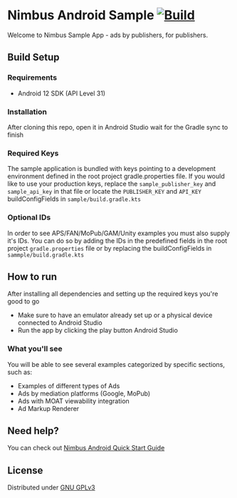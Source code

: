 # Nimbus Android Sample [![Build](https://github.com/timehop/nimbus-android-sample/actions/workflows/build.yml/badge.svg)](https://github.com/timehop/nimbus-android-sample/actions/workflows/build.yml)

Welcome to Nimbus Sample App - ads by publishers, for publishers.

## Build Setup

### Requirements

- Android 12 SDK (API Level 31)

### Installation

After cloning this repo, open it in Android Studio wait for the Gradle sync to finish

### Required Keys

The sample application is bundled with keys pointing to a development environment defined in the 
root project gradle.properties file. If you would like to use your production keys, replace the 
`sample_publisher_key` and `sample_api_key` in that file or locate the `PUBLISHER_KEY` and 
`API_KEY` buildConfigFields in `sample/build.gradle.kts`

### Optional IDs

In order to see APS/FAN/MoPub/GAM/Unity examples you must also supply it's IDs. You can do so by
adding the IDs in the predefined fields in the root project `gradle.properties` file or by replacing
the buildConfigFields in `sammple/build.gradle.kts`

## How to run

After installing all dependencies and setting up the required keys you're good to go

- Make sure to have an emulator already set up or a physical device connected to Android Studio
- Run the app by clicking the play button Android Studio

### What you'll see

You will be able to see several examples categorized by specific sections, such as:

- Examples of different types of Ads
- Ads by mediation platforms (Google, MoPub)
- Ads with MOAT viewability integration
- Ad Markup Renderer

## Need help?

You can check out [Nimbus Android Quick Start Guide](https://adsbynimbus-public.s3.amazonaws.com/android/docs/1.10.10/index.html)

## License

Distributed under [GNU GPLv3](https://choosealicense.com/licenses/gpl-3.0/)
